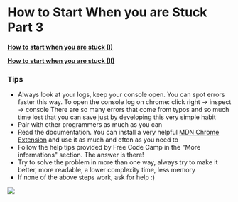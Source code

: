 # How to Start When you are Stuck Part 3

**[How to start when you are stuck (I)](How-To-Start-When-Stuck-I)**

**[How to start when you are stuck (II)](How-To-Start-When-Stuck-II)**

### Tips

- Always look at your logs, keep your console open. You can spot errors faster this way. To open the console log on chrome: click right -> inspect -> console There are so many errors that come from typos and so much time lost that you can save just by developing this very simple habit
- Pair with other programmers as much as you can
- Read the documentation. You can install a very helpful [MDN Chrome Extension](https://chrome.google.com/webstore/detail/mdn-search/ffpifaemeofjmncjdbegmbpcdaemkeoc) and use it as much and often as you need to
- Follow the help tips provided by Free Code Camp in the "More informations" section. The answer is there!
- Try to solve the problem in more than one way, always try to make it better, more readable, a lower complexity time, less memory
- If none of the above steps work, ask for help :)

![](http://biancamihai.github.io/img/console.png)
